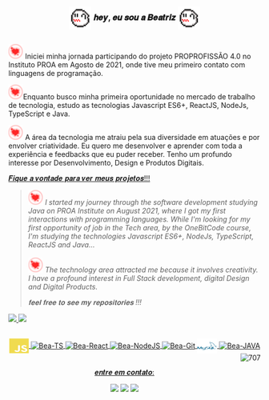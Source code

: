 ### <p align="center"> <img align="center" alt="Bea-GifNome" height="45" src="img/boo.gif"> 𝒉𝒆𝒚, 𝒆𝒖 𝒔𝒐𝒖 𝒂 𝑩𝒆𝒂𝒕𝒓𝒊𝒛  <img align="center" alt="Bea-GifNome" height="45" src="img/boo.gif"></p> 
##
<!-- 
<img align="center" alt="Bea-GifNome3" height="50" src="http://2.bp.blogspot.com/-8_cqXjBfIp0/U2wlop1IswI/AAAAAAAAFtY/IYIQZkAY1Oo/s1600/Kirby+10.gif"/>
-->
<!--
<img align="center" alt="Bea-GifNome2" height="50" src="https://i.pinimg.com/originals/2f/c1/b8/2fc1b8f82e14172e3bcae39ca8c8ab33.gif"/>
-->
<!--
<a href="https://app.daily.dev/ibtriz"><img src="https://api.daily.dev/devcards/64f4c6f9f1554510aec94d03234d1f2d.png?r=knk" width="400" alt="Beatriz's Dev Card"/></a>
-->

<p><img alt="•" height="30" src="img/707_Heart.png"> Iniciei minha jornada participando do projeto PROPROFISSÃO 4.0 no Instituto PROA em Agosto de 2021, onde tive meu primeiro contato com linguagens de programação.</p>

<p><img alt="•" height="30" src="img/707_Heart.png">Enquanto busco minha primeira oportunidade no mercado de trabalho de tecnologia, estudo as tecnologias Javascript ES6+, ReactJS, NodeJs, TypeScript e Java.</p>

<p><img alt="•" height="30" src="img/707_Heart.png">  A área da tecnologia me atraiu pela sua diversidade em atuações e por envolver criatividade. Eu quero me desenvolver e aprender com toda a experiência e feedbacks que eu puder receber. Tenho um profundo interesse por Desenvolvimento, Design e Produtos Digitais.</p>

<!--
<p><img alt="•" align="center" height="30" src="img/707_Heart.png"> Ex Aluna do Projeto PROPROFISSÃO 4.0</p>
<p><img alt="•" align="center" height="30" src="img/707_Heart.png"> Buscando minha primeira oportunidade na área de Tecnologia</p>
<p><img alt="•" align="center" height="30" src="img/707_Heart.png"> Tenho um profundo interesse em Desenvolvimento, Design e Produtos Digitais</p>
<p><img alt="•" align="center" height="30" src="img/707_Heart.png"> Também sou apaixonada pelo estudo de línguas estrangeiras</p>
<p><img alt="•" align="center" height="30" src="img/707_Heart.png"> Estudando pelo OneBitCode:  Javascript ES6+, NodeJs, TypeScript, ReactJS</p>
<p><img alt="•" align="center" height="30" src="img/707_Heart.png"> Certificada em Java pelo SENAC</p>
-->

<a href="https://github.com/ibtriz?tab=repositories"> 𝑭𝒊𝒒𝒖𝒆 𝒂 𝒗𝒐𝒏𝒕𝒂𝒅𝒆 𝒑𝒂𝒓𝒂 𝒗𝒆𝒓 𝒎𝒆𝒖𝒔 𝒑𝒓𝒐𝒋𝒆𝒕𝒐𝒔!!!</a>


><img alt="•" height="30" src="img/707_Heart.png"> *I started my journey through the software development studying Java on PROA Institute on August 2021, where I got my first interactions with programming languages. While I'm looking for my first opportunity of job in the Tech area, by the OneBitCode course, I'm studying the technologies Javascript ES6+, NodeJs, TypeScript, ReactJS and Java...  <br><br>
<img alt="•" height="30" src="img/707_Heart.png"> The technology area attracted me because it involves creativity. I have a profound interest in Full Stack development, digital Design and Digital Products.* <br>
*<p>𝐟𝐞𝐞𝐥 𝐟𝐫𝐞𝐞 𝐭𝐨 𝐬𝐞𝐞 𝐦𝐲 𝐫𝐞𝐩𝐨𝐬𝐢𝐭𝐨𝐫𝐢𝐞𝐬 !!!</p>*

  <div>
  <a href="https://github.com/ibtriz">
  <img height="175em" src="https://github-readme-stats.vercel.app/api/top-langs/?username=ibtriz&layout=compact&langs_count=7&theme=rose_pine"/>
  <img height="175em" src="https://github-readme-stats.vercel.app/api?username=ibtriz&show_icons=true&theme=rose_pine&include_all_commits=true&count_private=true"/>
</div>
  
  ##
  
<div style="display: inline_block" align="center"> 
<!-- <p align="center"> 𝒍𝒊𝒏𝒈𝒖𝒂𝒈𝒆𝒏𝒔 𝒅𝒆 𝒄𝒐𝒏𝒉𝒆𝒄𝒊𝒎𝒆𝒏𝒕𝒐: </p> -->
  <!-- <img align="center" alt="Bea-HTML" height="30" width="40" src="https://github.com/devicons/devicon/blob/master/icons/html5/html5-original.svg">
  <img align="center" alt="Bea-CSS" height="30" width="40" src="https://raw.githubusercontent.com/devicons/devicon/master/icons/css3/css3-original.svg">-->
  <!--   <img align="center" alt="Bea-Bootstrap" height="30" width="40" src="https://cdn.jsdelivr.net/gh/devicons/devicon/icons/bootstrap/bootstrap-plain.svg"> -->
<!-- <img align="center" alt="Bea-Bulma" height="30" width="40"src="https://cdn.jsdelivr.net/gh/devicons/devicon/icons/bulma/bulma-plain.svg"> -->
  <img align="center" alt="Bea-Js" height="30" width="40" src="https://github.com/devicons/devicon/blob/master/icons/javascript/javascript-plain.svg">
  <img align="center" alt="Bea-TS" height="30" width="40"  src="https://cdn.jsdelivr.net/gh/devicons/devicon/icons/typescript/typescript-original.svg"/>
   <img align="center" alt="Bea-React" height="30" width="40" src="https://cdn.jsdelivr.net/gh/devicons/devicon/icons/react/react-original.svg">
  <img align="center" alt="Bea-NodeJS" height="30" width="40" src="https://cdn.jsdelivr.net/gh/devicons/devicon/icons/nodejs/nodejs-plain.svg">
 <!--<img align="center" alt="Bea-MongoDB" height="30" width="40" src="https://cdn.jsdelivr.net/gh/devicons/devicon/icons/mongodb/mongodb-original-wordmark.svg" /> -->
 <img align="center" alt="Bea-Git" height="30" width="40" src="https://cdn.jsdelivr.net/gh/devicons/devicon/icons/git/git-original.svg">
  <!--<img align="center" alt="Bea-Vue" height="30" width="40" src="https://github.com/devicons/devicon/blob/master/icons/vuejs/vuejs-original-wordmark.svg"> -->
<img align="center" alt="Bea-mySQL" height="30" width="40"  src="https://github.com/devicons/devicon/blob/master/icons/mysql/mysql-plain-wordmark.svg"/>
 <img align="center" alt="Bea-JAVA" height="30" width="40"  src="https://cdn.jsdelivr.net/gh/devicons/devicon/icons/java/java-original-wordmark.svg"/> 
 <!--<img align="left" height="169" alt="Spotify" src="https://spotify-github-profile.vercel.app/api/view.svg?uid=22dowrowmfemuzhjxqrymqq5q&redirect=true][https://spotify-github-profile.vercel.app/api/view.svg?uid=22dowrowmfemuzhjxqrymqq5q&cover_image=true&theme=compact">-->
 <img align="right" height="179" alt="707" src="https://64.media.tumblr.com/161fe8b55c60bc79dd05d7f9be27ee2b/95757ed8e45eba00-03/s640x960/efd98e66df051028b2cb729ffe4f64982c75fb7b.gifv"> 
 </div>
  
  ##
<p align="center"> 𝒆𝒏𝒕𝒓𝒆 𝒆𝒎 𝒄𝒐𝒏𝒕𝒂𝒕𝒐:</p>
 
 <div align="center">
  <a href="mailto:beatriz.fbcarneiro@gmail.com"><img height="30" src="https://img.shields.io/badge/Gmail-F22727?style=for-the-badge&logo=Gmail&logoColor=FFFFFF" target="_blank"></a>
  <a href="https://www.linkedin.com/in/beatriz-francelino-borges-carneiro/" target="_blank"> <img height="30" src="https://img.shields.io/badge/-Linkedin-F22727?style=for-the-badge&logo=Linkedin&logoColor=FFFFFF&link=https://www.linkedin.com/in/beatriz-francelino-borges-carneiro/" target="_blank"></a> 
    <a href="https://discord.com/ibtriz#6329"><img height="30" src="https://img.shields.io/badge/Discord-F22727?style=for-the-badge&logo=Discord&logoColor=FFFFFF" target="_blank"></a>
</div>
<!-- ![Snake animation](https://github.com/ibtriz/ibtriz/blob/output/github-contribution-grid-snake.svg) -->
